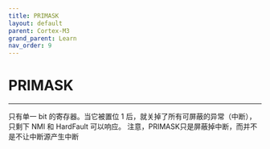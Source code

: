 ```yaml
---
title: PRIMASK
layout: default
parent: Cortex-M3
grand_parent: Learn
nav_order: 9
---
```


# PRIMASK
---
只有单一 bit 的寄存器。当它被置位 1 后，就关掉了所有可屏蔽的异常（中断），只剩下 NMI 和 HardFault 可以响应。
注意，PRIMASK只是屏蔽掉中断，而并不是不让中断源产生中断